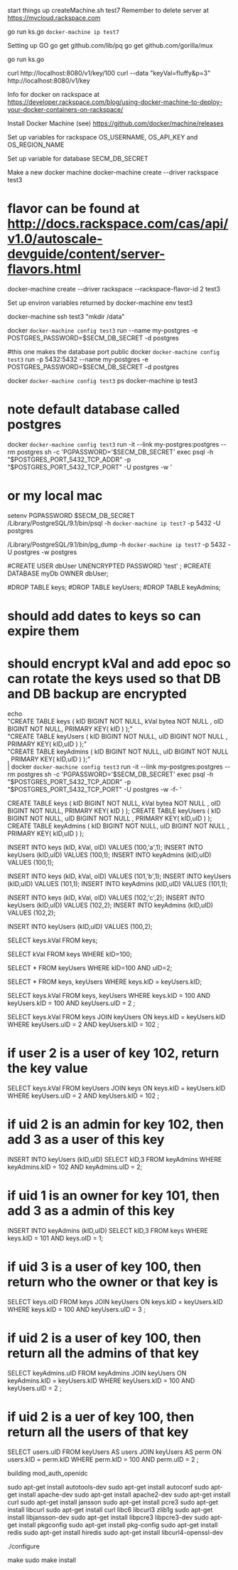 
start things up 
createMachine.sh test7
Remember to delete server at https://mycloud.rackspace.com

go run ks.go `docker-machine ip test7` 

Setting up GO
go get github.com/lib/pq
go get github.com/gorilla/mux

go run ks.go


curl http://localhost:8080/v1/key/100
curl --data "keyVal=fluffy&p=3" http://localhost:8080/v1/key



Info for docker on rackspace at
https://developer.rackspace.com/blog/using-docker-machine-to-deploy-your-docker-containers-on-rackspace/

Install Docker Machine (see)
https://github.com/docker/machine/releases


Set up variables for rackspace 
OS_USERNAME, OS_API_KEY and OS_REGION_NAME

Set up variable for database 
SECM_DB_SECRET


Make a new docker machine 
docker-machine create --driver rackspace test3

# flavor  can be found at http://docs.rackspace.com/cas/api/v1.0/autoscale-devguide/content/server-flavors.html
docker-machine create --driver rackspace --rackspace-flavor-id 2   test3


Set up environ variables returned by
docker-machine env test3

docker-machine ssh test3 "mkdir /data"

docker `docker-machine config test3` run --name my-postgres -e POSTGRES_PASSWORD=$SECM_DB_SECRET -d postgres 

#this one makes the database port public
docker `docker-machine config test3` run -p 5432:5432 --name my-postgres -e POSTGRES_PASSWORD=$SECM_DB_SECRET -d postgres 

docker `docker-machine config test3` ps
docker-machine ip test3


# note default database called postgres 
docker `docker-machine config test3` run -it --link my-postgres:postgres --rm postgres sh -c 'PGPASSWORD='$SECM_DB_SECRET' exec psql -h "$POSTGRES_PORT_5432_TCP_ADDR" -p "$POSTGRES_PORT_5432_TCP_PORT" -U postgres -w '

# or my local mac
setenv PGPASSWORD  $SECM_DB_SECRET
/Library/PostgreSQL/9.1/bin/psql -h `docker-machine ip test7` -p 5432 -U postgres


/Library/PostgreSQL/9.1/bin/pg_dump -h `docker-machine ip test7` -p 5432 -U postgres -w postgres



#CREATE USER dbUser UNENCRYPTED PASSWORD 'test' ;
#CREATE DATABASE myDb OWNER dbUser;

#DROP TABLE keys;
#DROP TABLE keyUsers;
#DROP TABLE keyAdmins;


# should add dates to keys so can expire them
# should encrypt kVal and add epoc so can rotate the keys used so that DB and DB backup are encrypted

echo \
    "CREATE TABLE keys ( kID BIGINT NOT NULL, kVal bytea NOT NULL ,  oID BIGINT NOT NULL, PRIMARY KEY( kID ) );" \
    "CREATE TABLE keyUsers ( kID BIGINT NOT NULL, uID BIGINT NOT NULL , PRIMARY KEY( kID,uID ) );" \
    "CREATE TABLE keyAdmins ( kID BIGINT NOT NULL, uID BIGINT NOT NULL , PRIMARY KEY( kID,uID ) );" \
    | docker `docker-machine config test3` run -it --link my-postgres:postgres --rm postgres sh -c 'PGPASSWORD='$SECM_DB_SECRET' exec psql -h "$POSTGRES_PORT_5432_TCP_ADDR" -p "$POSTGRES_PORT_5432_TCP_PORT" -U postgres -w -f- '

CREATE TABLE keys ( kID BIGINT NOT NULL, kVal bytea NOT NULL ,  oID BIGINT NOT NULL, PRIMARY KEY( kID ) );
CREATE TABLE keyUsers ( kID BIGINT NOT NULL, uID BIGINT NOT NULL , PRIMARY KEY( kID,uID ) );
CREATE TABLE keyAdmins ( kID BIGINT NOT NULL, uID BIGINT NOT NULL , PRIMARY KEY( kID,uID ) );

INSERT INTO keys (kID, kVal, oID) VALUES (100,'a',1);
INSERT INTO keyUsers (kID,uID) VALUES (100,1);
INSERT INTO keyAdmins (kID,uID) VALUES (100,1);

INSERT INTO keys (kID, kVal, oID) VALUES (101,'b',1);
INSERT INTO keyUsers (kID,uID) VALUES (101,1);
INSERT INTO keyAdmins (kID,uID) VALUES (101,1);

INSERT INTO keys (kID, kVal, oID) VALUES (102,'c',2);
INSERT INTO keyUsers (kID,uID) VALUES (102,2);
INSERT INTO keyAdmins (kID,uID) VALUES (102,2);

INSERT INTO keyUsers (kID,uID) VALUES (100,2);



SELECT keys.kVal FROM keys;

SELECT kVal FROM keys WHERE kID=100;


SELECT * FROM keyUsers WHERE kID=100 AND uID=2;


SELECT * FROM keys, keyUsers WHERE keys.kID = keyUsers.kID;


SELECT keys.kVal FROM keys, keyUsers WHERE keys.kID = 100 AND keyUsers.kID = 100 AND keyUsers.uID = 2 ;

SELECT keys.kVal  FROM keys JOIN keyUsers ON  keys.kID = keyUsers.kID WHERE keyUsers.uID = 2 AND keyUsers.kID = 102 ;

# if user 2 is a user of key 102, return the key value 
SELECT keys.kVal  FROM keyUsers JOIN keys ON  keys.kID = keyUsers.kID WHERE keyUsers.uID = 2 AND keyUsers.kID = 102 ;

# if uid 2 is an admin for key 102, then add 3 as a user of this key 
INSERT INTO keyUsers (kID,uID) SELECT kID,3  FROM keyAdmins WHERE keyAdmins.kID = 102 AND keyAdmins.uID = 2;

# if uid 1 is an owner for key 101, then add 3 as a admin of this key 
INSERT INTO keyAdmins (kID,uID) SELECT kID,3  FROM keys WHERE keys.kID = 101 AND keys.oID = 1;


# if uid 3 is a user of key 100, then return who the owner or that key is 
SELECT keys.oID FROM keys JOIN  keyUsers ON keys.kID = keyUsers.kID WHERE keys.kID = 100 AND keyUsers.uID = 3  ;

# if uid 2 is a user of key 100, then return all the admins of that key 
SELECT keyAdmins.uID FROM keyAdmins JOIN keyUsers ON keyAdmins.kID = keyUsers.kID WHERE keyUsers.kID = 100 AND keyUsers.uID = 2  ;

# if uid 2 is a uer of key 100, then return all the users of that key 
SELECT users.uID FROM keyUsers AS users JOIN keyUsers AS perm ON users.kID = perm.kID WHERE perm.kID = 100 AND perm.uID = 2  ;



building mod_auth_openidc

sudo apt-get install autotools-dev
sudo apt-get install autoconf
sudo apt-get install apache-dev
sudo apt-get install apache2-dev
sudo apt-get install curl
sudo apt-get install jansson
sudo apt-get install pcre3
sudo apt-get install libcurl
sudo apt-get install curl libc6 libcurl3 zlib1g
sudo apt-get install libjansson-dev
sudo apt-get install libpcre3 libpcre3-dev
sudo apt-get install pkgconfig
sudo apt-get install pkg-config
sudo apt-get install redis
sudo apt-get install hiredis
sudo apt-get install libcurl4-openssl-dev

./configure

make
sudo make install 
